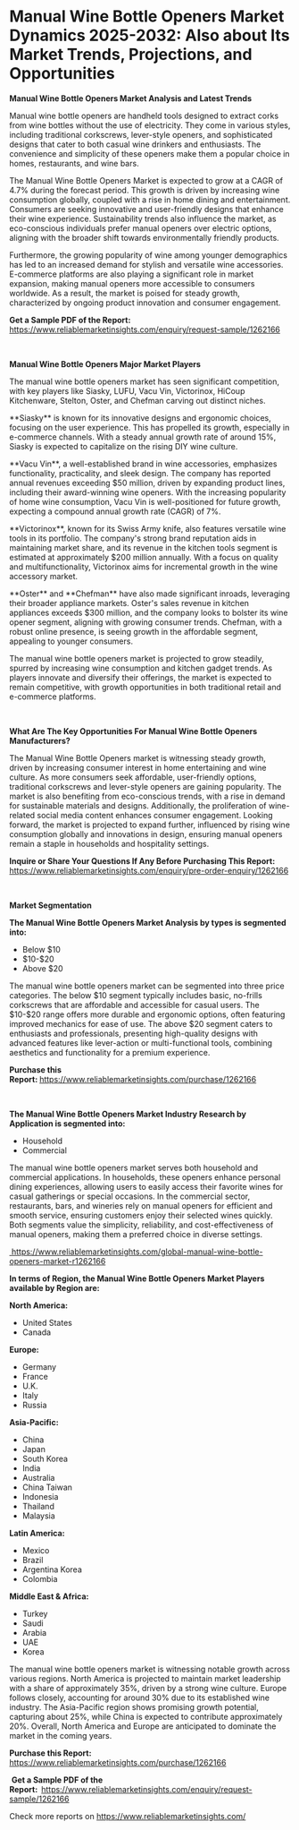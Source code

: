 <p><h1>Manual Wine Bottle Openers Market Dynamics 2025-2032: Also about Its Market Trends, Projections, and Opportunities</h1></p><p><strong>Manual Wine Bottle Openers Market Analysis and Latest Trends</strong></p>
<p><p>Manual wine bottle openers are handheld tools designed to extract corks from wine bottles without the use of electricity. They come in various styles, including traditional corkscrews, lever-style openers, and sophisticated designs that cater to both casual wine drinkers and enthusiasts. The convenience and simplicity of these openers make them a popular choice in homes, restaurants, and wine bars.</p><p>The Manual Wine Bottle Openers Market is expected to grow at a CAGR of 4.7% during the forecast period. This growth is driven by increasing wine consumption globally, coupled with a rise in home dining and entertainment. Consumers are seeking innovative and user-friendly designs that enhance their wine experience. Sustainability trends also influence the market, as eco-conscious individuals prefer manual openers over electric options, aligning with the broader shift towards environmentally friendly products.</p><p>Furthermore, the growing popularity of wine among younger demographics has led to an increased demand for stylish and versatile wine accessories. E-commerce platforms are also playing a significant role in market expansion, making manual openers more accessible to consumers worldwide. As a result, the market is poised for steady growth, characterized by ongoing product innovation and consumer engagement.</p></p>
<p><strong>Get a Sample PDF of the Report:&nbsp;</strong> <a href="https://www.reliablemarketinsights.com/enquiry/request-sample/1262166?utm_campaign=2133&utm_medium=2&utm_source=Github&utm_content=ia&utm_term=09022025&utm_id=manual-wine-bottle-openers">https://www.reliablemarketinsights.com/enquiry/request-sample/1262166</a></p>
<p>&nbsp;</p>
<p><strong>Manual Wine Bottle Openers Major Market Players</strong></p>
<p><p>The manual wine bottle openers market has seen significant competition, with key players like Siasky, LUFU, Vacu Vin, Victorinox, HiCoup Kitchenware, Stelton, Oster, and Chefman carving out distinct niches. </p><p>**Siasky** is known for its innovative designs and ergonomic choices, focusing on the user experience. This has propelled its growth, especially in e-commerce channels. With a steady annual growth rate of around 15%, Siasky is expected to capitalize on the rising DIY wine culture.</p><p>**Vacu Vin**, a well-established brand in wine accessories, emphasizes functionality, practicality, and sleek design. The company has reported annual revenues exceeding $50 million, driven by expanding product lines, including their award-winning wine openers. With the increasing popularity of home wine consumption, Vacu Vin is well-positioned for future growth, expecting a compound annual growth rate (CAGR) of 7%.</p><p>**Victorinox**, known for its Swiss Army knife, also features versatile wine tools in its portfolio. The company's strong brand reputation aids in maintaining market share, and its revenue in the kitchen tools segment is estimated at approximately $200 million annually. With a focus on quality and multifunctionality, Victorinox aims for incremental growth in the wine accessory market.</p><p>**Oster** and **Chefman** have also made significant inroads, leveraging their broader appliance markets. Oster's sales revenue in kitchen appliances exceeds $300 million, and the company looks to bolster its wine opener segment, aligning with growing consumer trends. Chefman, with a robust online presence, is seeing growth in the affordable segment, appealing to younger consumers.</p><p>The manual wine bottle openers market is projected to grow steadily, spurred by increasing wine consumption and kitchen gadget trends. As players innovate and diversify their offerings, the market is expected to remain competitive, with growth opportunities in both traditional retail and e-commerce platforms.</p></p>
<p>&nbsp;</p>
<p><strong>What Are The Key Opportunities For Manual Wine Bottle Openers Manufacturers?</strong></p>
<p><p>The Manual Wine Bottle Openers market is witnessing steady growth, driven by increasing consumer interest in home entertaining and wine culture. As more consumers seek affordable, user-friendly options, traditional corkscrews and lever-style openers are gaining popularity. The market is also benefiting from eco-conscious trends, with a rise in demand for sustainable materials and designs. Additionally, the proliferation of wine-related social media content enhances consumer engagement. Looking forward, the market is projected to expand further, influenced by rising wine consumption globally and innovations in design, ensuring manual openers remain a staple in households and hospitality settings.</p></p>
<p><strong>Inquire or Share Your Questions If Any Before Purchasing This Report:</strong> <a href="https://www.reliablemarketinsights.com/enquiry/pre-order-enquiry/1262166?utm_campaign=2133&utm_medium=2&utm_source=Github&utm_content=ia&utm_term=09022025&utm_id=manual-wine-bottle-openers">https://www.reliablemarketinsights.com/enquiry/pre-order-enquiry/1262166</a></p>
<p>&nbsp;</p>
<p><strong>Market Segmentation</strong></p>
<p><strong>The Manual Wine Bottle Openers Market Analysis by types is segmented into:</strong></p>
<p><ul><li>Below $10</li><li>$10-$20</li><li>Above $20</li></ul></p>
<p><p>The manual wine bottle openers market can be segmented into three price categories. The below $10 segment typically includes basic, no-frills corkscrews that are affordable and accessible for casual users. The $10-$20 range offers more durable and ergonomic options, often featuring improved mechanics for ease of use. The above $20 segment caters to enthusiasts and professionals, presenting high-quality designs with advanced features like lever-action or multi-functional tools, combining aesthetics and functionality for a premium experience.</p></p>
<p><strong>Purchase this Report:&nbsp;</strong><a href="https://www.reliablemarketinsights.com/purchase/1262166?utm_campaign=2133&utm_medium=2&utm_source=Github&utm_content=ia&utm_term=09022025&utm_id=manual-wine-bottle-openers">https://www.reliablemarketinsights.com/purchase/1262166</a></p>
<p>&nbsp;</p>
<p><strong>The Manual Wine Bottle Openers Market Industry Research by Application is segmented into:</strong></p>
<p><ul><li>Household</li><li>Commercial</li></ul></p>
<p><p>The manual wine bottle openers market serves both household and commercial applications. In households, these openers enhance personal dining experiences, allowing users to easily access their favorite wines for casual gatherings or special occasions. In the commercial sector, restaurants, bars, and wineries rely on manual openers for efficient and smooth service, ensuring customers enjoy their selected wines quickly. Both segments value the simplicity, reliability, and cost-effectiveness of manual openers, making them a preferred choice in diverse settings.</p></p>
<p><a href="https://www.reliablemarketinsights.com/global-manual-wine-bottle-openers-market-r1262166?utm_campaign=2133&utm_medium=2&utm_source=Github&utm_content=ia&utm_term=09022025&utm_id=manual-wine-bottle-openers">&nbsp;https://www.reliablemarketinsights.com/global-manual-wine-bottle-openers-market-r1262166</a></p>
<p><strong>In terms of Region, the Manual Wine Bottle Openers Market Players available by Region are:</strong></p>
<p>
    <p> <strong> North America: </strong>
        <ul>
            <li>United States</li>
            <li>Canada</li>
        </ul>
        </p> 
    <p> <strong> Europe: </strong>
        <ul>
            <li>Germany</li>
            <li>France</li>
            <li>U.K.</li>
            <li>Italy</li>
            <li>Russia</li>
        </ul>
        </p> 
    <p> <strong> Asia-Pacific: </strong>
        <ul>
            <li>China</li>
            <li>Japan</li>
            <li>South Korea</li>
            <li>India</li>
            <li>Australia</li>
            <li>China Taiwan</li>
            <li>Indonesia</li>
            <li>Thailand</li>
            <li>Malaysia</li>
        </ul>
        </p> 
    <p> <strong> Latin America: </strong>
        <ul>
            <li>Mexico</li>
            <li>Brazil</li>
            <li>Argentina Korea</li>
            <li>Colombia</li>
        </ul>
        </p> 
    <p> <strong> Middle East & Africa: </strong>
        <ul>
            <li>Turkey</li>
            <li>Saudi</li>
            <li>Arabia</li>
            <li>UAE</li>
            <li>Korea</li>
        </ul>
    </p>
    </p>
<p><p>The manual wine bottle openers market is witnessing notable growth across various regions. North America is projected to maintain market leadership with a share of approximately 35%, driven by a strong wine culture. Europe follows closely, accounting for around 30% due to its established wine industry. The Asia-Pacific region shows promising growth potential, capturing about 25%, while China is expected to contribute approximately 20%. Overall, North America and Europe are anticipated to dominate the market in the coming years.</p></p>
<p><strong>Purchase this Report: </strong><a href="https://www.reliablemarketinsights.com/purchase/1262166?utm_campaign=2133&utm_medium=2&utm_source=Github&utm_content=ia&utm_term=09022025&utm_id=manual-wine-bottle-openers">https://www.reliablemarketinsights.com/purchase/1262166</a></p>
<p>&nbsp;<strong>Get a Sample PDF of the Report:&nbsp;&nbsp;</strong><a href="https://www.reliablemarketinsights.com/enquiry/request-sample/1262166?utm_campaign=2133&utm_medium=2&utm_source=Github&utm_content=ia&utm_term=09022025&utm_id=manual-wine-bottle-openers">https://www.reliablemarketinsights.com/enquiry/request-sample/1262166</a></p>
<p><strong></strong></p>
<p>Check more reports on <a href="https://www.reliablemarketinsights.com/?utm_campaign=2133&utm_medium=2&utm_source=Github&utm_content=ia&utm_term=09022025&utm_id=manual-wine-bottle-openers">https://www.reliablemarketinsights.com/</a></p>
